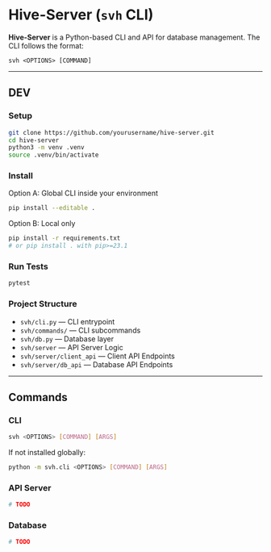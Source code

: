 # Hive-Server (`svh` CLI)

**Hive-Server** is a Python-based CLI and API for database management.
The CLI follows the format:

```
svh <OPTIONS> [COMMAND]
```

---

## DEV

### Setup

```bash
git clone https://github.com/yourusername/hive-server.git
cd hive-server
python3 -m venv .venv
source .venv/bin/activate
```

### Install

Option A: Global CLI inside your environment

```bash
pip install --editable .
```

Option B: Local only

```bash
pip install -r requirements.txt
# or pip install . with pip>=23.1
```

### Run Tests

```bash
pytest
```

### Project Structure

* `svh/cli.py` — CLI entrypoint
* `svh/commands/` — CLI subcommands
* `svh/db.py` — Database layer
* `svh/server` — API Server Logic
* `svh/server/client_api` — Client API Endpoints
* `svh/server/db_api` — Database API Endpoints
---

## Commands

### CLI

```bash
svh <OPTIONS> [COMMAND] [ARGS]
```

If not installed globally:

```bash
python -m svh.cli <OPTIONS> [COMMAND] [ARGS]
```

### API Server

```bash
# TODO
```

### Database

```bash
# TODO
```
